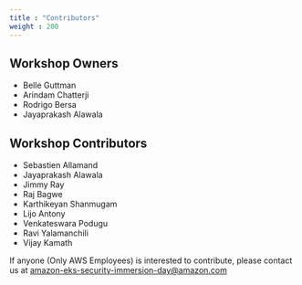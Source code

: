 ```yaml
---
title : "Contributors"
weight : 200
---
```


## Workshop Owners

* Belle Guttman
* Arindam Chatterji
* Rodrigo Bersa
* Jayaprakash Alawala

## Workshop Contributors

* Sebastien Allamand
* Jayaprakash Alawala
* Jimmy Ray
* Raj Bagwe
* Karthikeyan Shanmugam
* Lijo Antony
* Venkateswara Podugu
* Ravi Yalamanchili
* Vijay Kamath


If anyone (Only AWS Employees) is interested to contribute, please contact us at [amazon-eks-security-immersion-day@amazon.com](mailto:amazon-eks-security-immersion-day@amazon.com)

